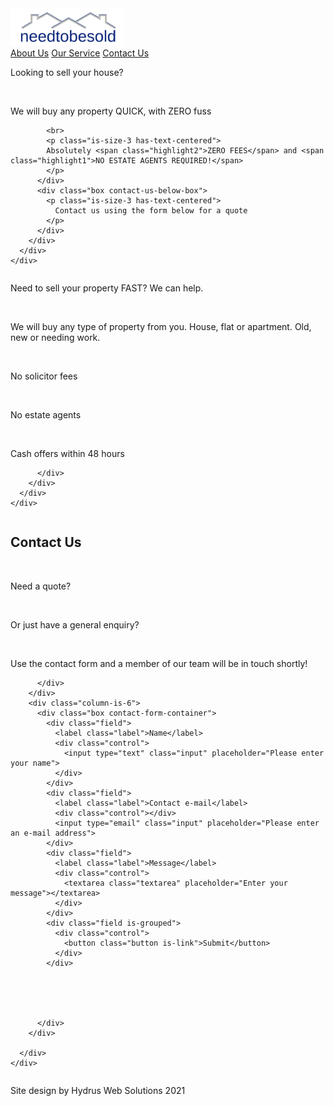 <!DOCTYPE html>
<html lang="en">
<head>
  <meta charset="UTF-8">
  <meta name="viewport" content="width=device-width, initial-scale=1.0">

  <link rel="stylesheet" href="https://cdn.jsdelivr.net/npm/bulma@0.9.1/css/bulma.min.css">
  <link rel="stylesheet" href="style.css">

  <!--Favicon-->
  <link rel="apple-touch-icon" sizes="180x180" href="/apple-touch-icon.png">
  <link rel="icon" type="image/png" sizes="32x32" href="/favicon-32x32.png">
  <link rel="icon" type="image/png" sizes="16x16" href="/favicon-16x16.png">
  <link rel="manifest" href="/site.webmanifest">


          
  <title>need2besold</title>
</head>
<body>
  <!--NAVBAR  -->
  <nav class="navbar has-shadow is-white is-fixed-top">
    <div class="navbar-brand">
      <a class="navbar-item">
        <img src="/img/logo.png" alt="site logo" style="max-height: 60px" class="py-1 px-1">
      </a>
    </div>
    <div class="navbar-menu" id="nav-links">
      <div class="navbar-end">
        <a class="navbar-item" href="#about">About Us</a>
        <a class="navbar-item" href="#ourservice">Our Service</a>
        <a class="navbar-item" href="#contact">Contact Us</a>
      </div>
    </div>
  </nav>

  <!--ABOUT US-->
  <section class="section is-mobile about-us" id="about">
    <div class="container">
      <div class="columns is-mobile">
        <div class="column is-12">
          <div class="box about-us-box">
            <p class="is-size-2 has-text-centered">Looking to sell your house?</p>
            <br>
            <p class="is-size-3 has-text-centered">  
            We will buy any property <span class="highlight1">QUICK,</span> with <span class="highlight2">ZERO</span> fuss</p>
            
            <br>
            <p class="is-size-3 has-text-centered">
            Absolutely <span class="highlight2">ZERO FEES</span> and <span class="highlight1">NO ESTATE AGENTS REQUIRED!</span>
            </p>
          </div>
          <div class="box contact-us-below-box">
            <p class="is-size-3 has-text-centered">
              Contact us using the form below for a quote
            </p>
          </div>
        </div>
      </div>
    </div>
  
  </section>

  <!--OUR SERVICE-->
  <section class="section is-mobile our-service" id="ourservice">
    <div class="container">
      <div class="columns is-mobile">
        <div class="column is-12">
          <div class="box our-service-box">
            <p class="is-size-3 has-text-centered">Need to sell your property <span class="highlight2">FAST?</span> We can help.</p>
            <br>
            <p class="is-size-4 has-text-centered">We will buy any type of property from you.
              House, flat or apartment. Old, new or needing work.</p>
            <br>
            <p class="is-size-3 has-text-centered">No solicitor fees</p>
            <br>
            <p class="is-size-3 has-text-centered">No estate agents</p>
            <br>
            <p class="is-size-3 has-text-centered">Cash offers within 48 hours</p>
            
            

          </div>
        </div>
      </div>
    </div>
  </section>

  <!--CONTACT US-->
  <section class="section is-mobile contact-us" id="contact">
    <div class="container">
      <div class="columns is-mobile">
        <div class="column-is-6">
          <div class="box contact-us-box">
            <h2 class="is-size-3">Contact Us</h2>
            <br>
            <p class="is-size-5">Need a quote?</p>
            <br>
            <p class="is-size-5">Or just have a general enquiry?</p>
            <br>
            <p class="is-size-5">Use the contact form and a member of our team will be
              in touch shortly!
            </p>

          </div>
        </div>
        <div class="column-is-6">
          <div class="box contact-form-container">
            <div class="field">
              <label class="label">Name</label>
              <div class="control">
                <input type="text" class="input" placeholder="Please enter your name">
              </div>
            </div>
            <div class="field">
              <label class="label">Contact e-mail</label>
              <div class="control"></div>
              <input type="email" class="input" placeholder="Please enter an e-mail address">
            </div>
            <div class="field">
              <label class="label">Message</label>
              <div class="control">
                <textarea class="textarea" placeholder="Enter your message"></textarea>
              </div>
            </div>
            <div class="field is-grouped">
              <div class="control">
                <button class="button is-link">Submit</button>
              </div>
            </div>
          


            

          </div>
        </div>

      </div>
    </div>
    
  </section>
  





<footer class="footer">
  <div class="has-text-centered"><p>Site design by Hydrus Web Solutions 2021</p></div>
</footer>
</body>
</html>
